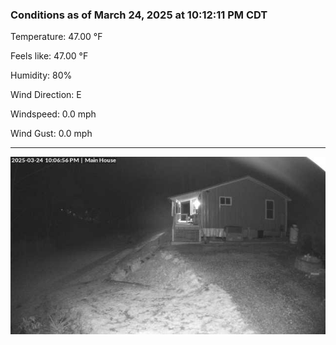 ### Conditions as of March 24, 2025 at 10:12:11 PM CDT 

Temperature: 47.00 &deg;F

Feels like: 47.00 &deg;F

Humidity: 80%

Wind Direction: E

Windspeed: 0.0 mph

Wind Gust: 0.0 mph

---

<img src="./images/latest.jpeg"/>

